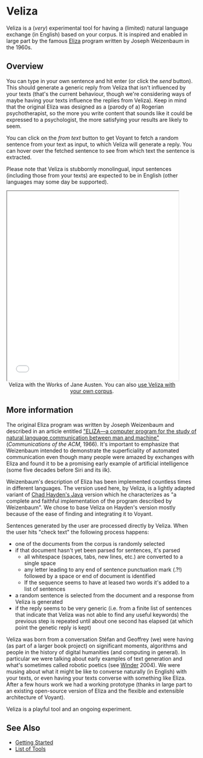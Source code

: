 # Veliza

Veliza is a (<i>very</i>) experimental tool for having a (limited) natural language exchange (in English) based on your corpus. It is inspired and enabled in large part by the famous <a href="https://en.wikipedia.org/wiki/ELIZA" target="blank">Eliza</a> program written by Joseph Weizenbaum in the 1960s.

## Overview

You can type in your own sentence and hit enter (or click the _send_ button). This should generate a generic reply from Veliza that isn't influenced by your texts (that's the current behaviour, though we're considering ways of maybe having your texts influence the replies from Veliza). Keep in mind that the original Eliza was designed as a (parody of a) Rogerian psychotherapist, so the more you write content that sounds like it could be expressed to a psychologist, the more satisfying your results are likely to seem.

You can click on the _from text_ button to get Voyant to fetch a random sentence from your text as input, to which Veliza will generate a reply. You can hover over the fetched sentence to see from which text the sentence is extracted.

Please note that Veliza is stubbornly monolingual, input sentences (including those from your texts) are expected to be in English (other languages may some day be supported).

<iframe src="../tool/Veliza/?corpus=austen&subtitle=The+Works+of+Jane+Austen" style="width: 90%; height: 500px"></iframe>
<div style="width: 90%; text-align: center; margin-bottom: 1em;">Veliza with the Works of Jane Austen. You can also <a href="../?view=Veliza" target="_blank">use Veliza with your own corpus</a>.</div>

## More information

The original Eliza program was written by Joseph Weizenbaum and described in an article entitled ["ELIZA—a computer program for the study of natural language communication between man and machine"](http://dl.acm.org/citation.cfm?doid=365153.365168) (_Communications of the ACM_, 1966). It's important to emphasize that Weizenbaum intended to demonstrate the superficiality of automated communication even though many people were amazed by exchanges with Eliza and found it to be a promising early example of artificial intelligence (some five decades before Siri and its ilk).

Weizenbaum's description of Eliza has been implemented countless times in different languages. The version used here, by Veliza, is a lightly adapted variant of [Chad Hayden's Java](http://www.chayden.net/eliza/Eliza.html) version which he characterizes as "a complete and faithful implementation of the program described by Weizenbaum". We chose to base Veliza on Hayden's version mostly because of the ease of finding and integrating it to Voyant.

Sentences generated by the user are processed directly by Veliza. When the user hits "check text" the following process happens:

* one of the documents from the corpus is randomly selected
* if that document hasn't yet been parsed for sentences, it's parsed
	* all whitespace (spaces, tabs, new lines, etc.) are converted to a single space
	* any letter leading to any end of sentence punctuation mark (.?!) followed by a space or end of document is identified
	* If the sequence seems to have at leased two words it's added to a list of sentences
* a random sentence is selected from the document and a response from Veliza is generated
* if the reply seems to be very generic (i.e. from a finite list of sentences that indicate that Veliza was not able to find any useful keywords) the previous step is repeated until about one second has elapsed (at which point the genetic reply is kept)

Veliza was born from a conversation Stéfan and Geoffrey (we) were having (as part of a larger book project) on significant moments, algorithms and people in the history of digital humanities (and computing in general). In particular we were talking about early examples of text generation and what's sometimes called robotic poetics (see [Winder](http://digitalhumanities.org:3030/companion/view?docId=blackwell/9781405103213/9781405103213.xml&doc.view=print&chunk.id=ss1-4-11&toc.depth=1&toc.id=0) 2004). We were musing about what it might be like to converse naturally (in English) with your texts, or even having your texts converse with something like Eliza. After a few hours work we had a working prototype (thanks in large part to an existing open-source version of Eliza and the flexible and extensible architecture of Voyant).

Veliza is a playful tool and an ongoing experiment.

## See Also

- [Getting Started](#!/guide/start)
- [List of Tools](#!/guide/tools)
